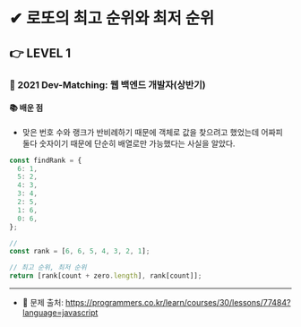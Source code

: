 # ✔ 로또의 최고 순위와 최저 순위

## 👉 LEVEL 1

### 🎯 2021 Dev-Matching: 웹 백엔드 개발자(상반기)

#### 📚 배운 점

- 맞은 번호 수와 랭크가 반비례하기 때문에 객체로 값을 찾으려고 했었는데 어짜피 둘다 숫자이기 때문에 단순히 배열로만 가능했다는 사실을 알았다.

```js
const findRank = {
  6: 1,
  5: 2,
  4: 3,
  3: 4,
  2: 5,
  1: 6,
  0: 6,
};

// 
const rank = [6, 6, 5, 4, 3, 2, 1];

// 최고 순위, 최저 순위
return [rank[count + zero.length], rank[count]];
```

---

- 📌 문제 출처: https://programmers.co.kr/learn/courses/30/lessons/77484?language=javascript
